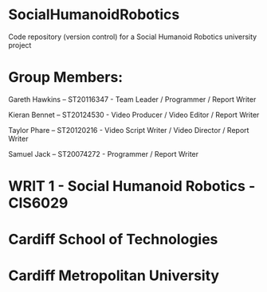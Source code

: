 # SocialHumanoidRobotics
Code repository (version control) for a Social Humanoid Robotics university project

# Group Members: 

  Gareth Hawkins – ST20116347 - Team Leader / Programmer / Report Writer
  
  Kieran Bennet – ST20124530  - Video Producer / Video Editor / Report Writer
  
  Taylor Phare – ST20120216		- Video Script Writer / Video Director / Report Writer
  
  Samuel Jack – ST20074272    - Programmer / Report Writer

# WRIT 1 - Social Humanoid Robotics - CIS6029
# Cardiff School of Technologies
# Cardiff Metropolitan University
